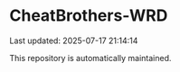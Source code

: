 # CheatBrothers-WRD

Last updated: 2025-07-17 21:14:14

This repository is automatically maintained.
